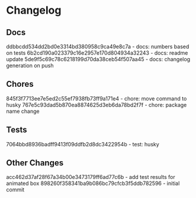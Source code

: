 # Changelog 


## Docs  
ddbbcdd534dd2bd0e3314bd380958c9ca49e8c7a - docs:  numbers based on tests
6b2cd190a023379c16e2957e170d804934a32243 - docs: readme update
5de9f5c69c78c6218199d70da38ceb54f507aa45 - docs: changelog generation on push


## Chores  
845f3f7713ee7e5ed2c55ef7938fb73ff9a171e4 - chore: move command to husky
767e5c93dad5b870ea8874625d3eb6da78bd2f7f - chore: package name change


## Tests  
7064bbd8936badff9413f09ddfb2d8dc3422954b - test: husky


## Other Changes  
acc462d37af28f67a34b00e3473179ff6ad77c6b - add test results for animated box
898260f358341ba9b086bc79cfcb3f5ddb782596 - initial commit


